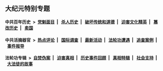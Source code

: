 ## 大纪元特别专题

#### 中共百年历史 &nbsp;>&nbsp; [党魁面目](indexes/nf1176107/README.md?07160430) &nbsp;| &nbsp; [杀人历史](indexes/nf1176106/README.md?07160430) &nbsp;| &nbsp; [破坏传统和道德](indexes/nf1176106/README.md?07160430) &nbsp;| &nbsp; [迫害文化精英](indexes/nf1176111/README.md?07160430) &nbsp;| &nbsp; [篡改历史](indexes/nf1176115/README.md?07160430) &nbsp;| &nbsp; [卖国](indexes/nf1176117/README.md?07160430) 

#### 中共活摘器官 &nbsp;>&nbsp; [热点评论](indexes/nf5879/README.md?07160430) &nbsp;| &nbsp; [国际调查](indexes/nf5947/README.md?07160430) &nbsp;| &nbsp; [最新活动](indexes/nf5883/README.md?07160430) &nbsp;| &nbsp; [法轮功遭遇](indexes/nf5881/README.md?07160430) &nbsp;| &nbsp; [追查案例](indexes/nf5880/README.md?07160430) &nbsp;| &nbsp; [事件报导](indexes/nf5877/README.md?07160430) 

#### 法轮功专辑 &nbsp;>&nbsp; [自焚伪案](indexes/nf5562/README.md?07160430) &nbsp;| &nbsp; [迫害真相](indexes/nf4379/README.md?07160430) &nbsp;| &nbsp; [历史事件回顾](indexes/nf5793/README.md?07160430) &nbsp;| &nbsp; [真相特辑](indexes/nf4389/README.md?07160430) &nbsp;| &nbsp; [社会支持](indexes/nf4386/README.md?07160430) &nbsp;| &nbsp; [大法徒的故事](indexes/nf1147481/README.md?07160430) 
